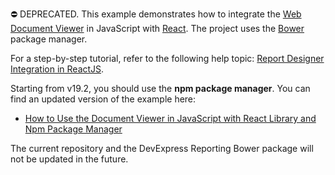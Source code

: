⛔ DEPRECATED. This example demonstrates how to integrate the [Web Document Viewer](https://docs.devexpress.com/XtraReports/17738/create-end-user-reporting-applications/web-reporting/asp-net-webforms-reporting/document-viewer?v=19.1) in JavaScript with [React](https://reactjs.org/). The project uses the [Bower](https://bower.io/) package manager.

For a step-by-step tutorial, refer to the following help topic: [Report Designer Integration in ReactJS](https://docs.devexpress.com/XtraReports/119338/create-end-user-reporting-applications/web-reporting/javascript-reporting/document-viewer/integration-examples/document-viewer-integration-in-react?v=19.1).

Starting from v19.2, you should use the **npm package manager**. You can find an updated version of the example here:

- [How to Use the Document Viewer in JavaScript with React Library and Npm Package Manager](https://github.com/DevExpress-Examples/reporting-document-viewer-in-javascript-with-react)

The current repository and the DevExpress Reporting Bower package will not be updated in the future.